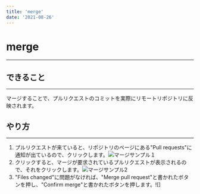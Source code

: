 ```yaml
---
title: 'merge' 
date: '2021-08-26'
---
```


# merge
---

## できること
---
マージすることで、プルリクエストのコミットを実際にリモートリポジトリに反映されます。

## やり方
---

1. プルリクエストが来ていると、リポジトリのページにある"Pull requests"に通知が出ているので、クリックします。![マージサンプル１](https://imgur.com/a/Pn4K7IK)
2. クリックすると、マージが要求されているプルリクエストが表示されるので、それをクリックします。![マージサンプル2](https://imgur.com/a/MOKjtrz)
3. "Files changed"に問題がなければ、"Merge pull request"と書かれたボタンを押し、"Confirm merge"と書かれたボタンを押します。![]